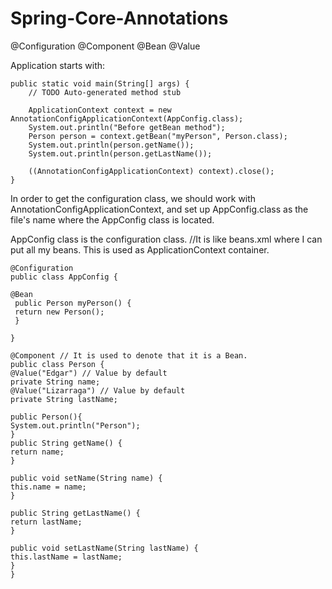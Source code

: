 # Spring-Core-Annotations

@Configuration
@Component
@Bean
@Value

Application starts with:

	public static void main(String[] args) {
		// TODO Auto-generated method stub

		ApplicationContext context = new AnnotationConfigApplicationContext(AppConfig.class);
		System.out.println("Before getBean method");
		Person person = context.getBean("myPerson", Person.class);
		System.out.println(person.getName());
		System.out.println(person.getLastName());

		((AnnotationConfigApplicationContext) context).close();
	}

In order to get the configuration class, we should work with AnnotationConfigApplicationContext, and set up AppConfig.class as the file's name where the AppConfig class is located.

AppConfig class is the configuration class.
//It is like beans.xml where I can put all my beans. This is used as ApplicationContext container.
  	
	@Configuration
	public class AppConfig {
	
	@Bean
	 public Person myPerson() {
	 return new Person();
	 }
	 
	}

  	@Component // It is used to denote that it is a Bean.
	public class Person {
	@Value("Edgar") // Value by default
	private String name;
	@Value("Lizarraga") // Value by default
	private String lastName;

	public Person(){
	System.out.println("Person");
	}
	public String getName() {
	return name;
	}

	public void setName(String name) {
	this.name = name;
	}

	public String getLastName() {
	return lastName;
	}

	public void setLastName(String lastName) {
	this.lastName = lastName;
	}
	}
